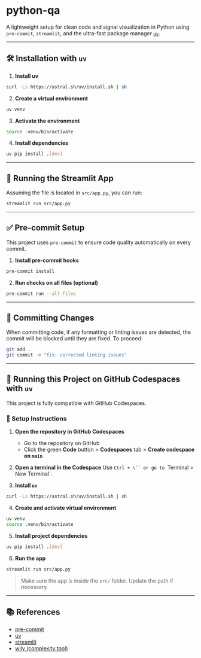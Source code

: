# python-qa

A lightweight setup for clean code and signal visualization in Python using `pre-commit`, `streamlit`, and the ultra-fast package manager [`uv`](https://github.com/astral-sh/uv).

---

## 🛠️ Installation with `uv`

1. **Install uv**
```bash
curl -Ls https://astral.sh/uv/install.sh | sh
```

2. **Create a virtual environment**
```bash
uv venv
```

3. **Activate the environment**
```bash
source .venv/bin/activate
```

4. **Install dependencies**
```bash
uv pip install .[dev]
```

---

## 🚀 Running the Streamlit App

Assuming the file is located in `src/app.py`, you can run:

```bash
streamlit run src/app.py
```

---

## ✅ Pre-commit Setup

This project uses `pre-commit` to ensure code quality automatically on every commit.

1. **Install pre-commit hooks**
```bash
pre-commit install
```

2. **Run checks on all files (optional)**
```bash
pre-commit run --all-files
```

---

## 🔁 Committing Changes

When committing code, if any formatting or linting issues are detected, the commit will be blocked until they are fixed. To proceed:

```bash
git add .
git commit -m "fix: corrected linting issues"
```

---

## 🧪 Running this Project on GitHub Codespaces with `uv`

This project is fully compatible with GitHub Codespaces.

### 🔧 Setup Instructions

1. **Open the repository in GitHub Codespaces**  
   - Go to the repository on GitHub  
   - Click the green **Code** button > **Codespaces** tab > **Create codespace on `main`**

2. **Open a terminal in the Codespace**
   Use `Ctrl + \`` or go to `Terminal > New Terminal`.

3. **Install `uv`**
```bash
curl -Ls https://astral.sh/uv/install.sh | sh
```

4. **Create and activate virtual environment**
```bash
uv venv
source .venv/bin/activate
```

5. **Install project dependencies**
```bash
uv pip install .[dev]
```

6. **Run the app**
```bash
streamlit run src/app.py
```

> Make sure the app is inside the `src/` folder. Update the path if necessary.

---

## 📚 References

- [pre-commit](https://pre-commit.com/)
- [uv](https://github.com/astral-sh/uv)
- [streamlit](https://streamlit.io/)
- [wily (complexity tool)](https://towardsdatascience.com/simplify-your-python-code-automating-code-complexity-analysis-with-wily-5c1e90c9a485/)
